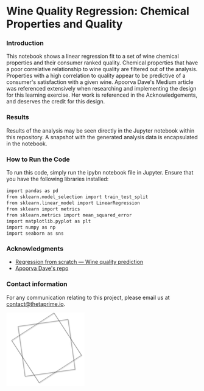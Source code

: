 # Wine Quality Regression: Chemical Properties and Quality

### Introduction
This notebook shows a linear regression fit to a set of wine chemical properties and their consumer ranked quality. Chemical properties that have a poor correlative relationship to wine quality are filtered out of the analysis. Properties with a high correlation to quality appear to be predictive of a consumer's satisfaction with a given wine. Apoorva Dave's Medium article was referenced extensively when researching and implementing the design for this learning exercise. Her work is referenced in the Acknowledgements, and deserves the credit for this design.

### Results
Results of the analysis may be seen directly in the Jupyter notebook within this repository. A snapshot with the generated analysis data is encapsulated in the notebook.

### How to Run the Code
To run this code, simply run the ipybn notebook file in Jupyter. Ensure that you have the following libraries installed: 	

```
import pandas as pd 
from sklearn.model_selection import train_test_split 
from sklearn.linear_model import LinearRegression 
from sklearn import metrics
from sklearn.metrics import mean_squared_error
import matplotlib.pyplot as plt 
import numpy as np 
import seaborn as sns
```

### Acknowledgments

* [Regression from scratch — Wine quality prediction](https://medium.com/datadriveninvestor/regression-from-scratch-wine-quality-prediction-d61195cb91c8)
* [Apoorva Dave's repo](https://github.com/apoorva-dave)


### Contact information

For any communication relating to this project, please email us at contact@thetaprime.io.

![alt text](thetaprime_shape.png)
